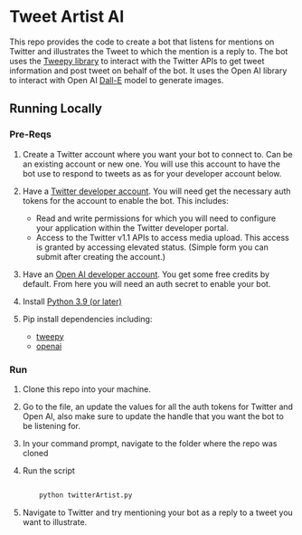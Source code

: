 # Tweet Artist AI

This repo provides the code to create a bot that listens for mentions on Twitter and illustrates the Tweet to which the mention is a reply to. The bot uses the [Tweepy library](https://docs.tweepy.org/en/stable/index.html) to interact with the Twitter APIs to get tweet information and post tweet on behalf of the bot. It uses the Open AI library to interact with Open AI [Dall-E](https://beta.openai.com/docs/guides/images) model to generate images.

## Running Locally

### Pre-Reqs

1. Create a Twitter account where you want your bot to connect to. Can be an existing account or new one. You will use this account to have the bot use to respond to tweets as as for your developer account below.
2. Have a [Twitter developer account](https://developer.twitter.com/en). You will need get the necessary auth tokens for the account to enable the bot. This includes:
   - Read and write permissions for which you will need to configure your application within the Twitter developer portal.
   - Access to the Twitter v1.1 APIs to access media upload. This access is granted by accessing elevated status. (Simple form you can submit after creating the account.)

3. Have an [Open AI developer account](https://openai.com/api/). You get some free credits by default. From here you will need an auth secret to enable your bot.
4. Install [Python 3.9 (or later)](https://www.python.org/downloads/)
5. Pip install dependencies including:
   - [tweepy]([https://docs.tweepy.org/en/stable/getting_started.html](https://docs.tweepy.org/en/stable/install.html))
   - [openai](https://beta.openai.com/docs/libraries)

### Run

1. Clone this repo into your machine.
2. Go to the file, an update the values for all the auth tokens for Twitter and Open AI, also make sure to update the handle that you want the bot to be listening for.
3. In your command prompt, navigate to the folder where the repo was cloned
4. Run the script

    ``` bash
    
        python twitterArtist.py
    
    ```

5. Navigate to Twitter and try mentioning your bot as a reply to a tweet you want to illustrate.
